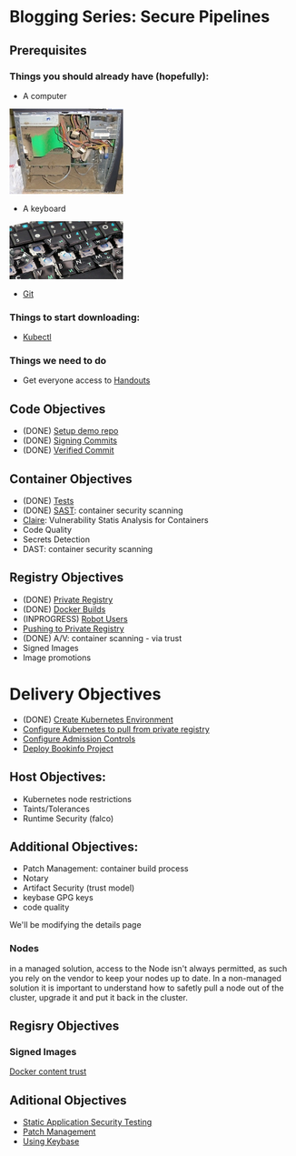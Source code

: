 # Blogging Series: Secure Pipelines

## Prerequisites

### Things you should already have (hopefully):
- A computer

![computer](images/bad_computer.jpg)
- A keyboard

![keyboard](images/bad_keyboard.jpg)

- [Git](https://git-scm.com/)

### Things to start downloading:
- [Kubectl](https://kubernetes.io/docs/tasks/tools/install-kubectl/)

### Things we need to do
- Get everyone access to [Handouts](https://gethandouts.com)

## Code Objectives

- (DONE) [Setup demo repo](docs/demo_project.md)
- (DONE) [Signing Commits](docs/signing_commits.md)
- (DONE) [Verified Commit](docs/verified_commit.md)

## Container Objectives
- (DONE) [Tests](docs/tests.md)
- (DONE) [SAST](docs/sast.md): container security scanning
- [Claire](docs/clair.md): Vulnerability Statis Analysis for Containers
- Code Quality
- Secrets Detection
- DAST: container security scanning

## Registry Objectives
- (DONE) [Private Registry](docs/private_registry.md)
- (DONE) [Docker Builds](docs/docker_build.md)
- (INPROGRESS) [Robot Users](docs/robot_users.md)
- [Pushing to Private Registry](docs/delivery.md)
- (DONE) A/V: container scanning - via trust
- Signed Images
- Image promotions

# Delivery Objectives

- (DONE) [Create Kubernetes Environment](docs/create_k8s.md)
- [Configure Kubernetes to pull from private registry](docs/private_reg_k8s_config.md)
- [Configure Admission Controls](docs/admission_controls.md)
- [Deploy Bookinfo Project](docs/deploy_bookinfo.md)

## Host Objectives:

- Kubernetes node restrictions
- Taints/Tolerances
- Runtime Security (falco)

## Additional Objectives:

- Patch Management: container build process
- Notary
- Artifact Security (trust model)
- keybase GPG keys
- code quality

We'll be modifying the details page

### Nodes
in a managed solution, access to the Node isn't always permitted, as such you rely on the vendor to keep your nodes up to date. In a non-managed solution it is important to understand how to safetly pull a node out of the cluster, upgrade it and put it back in the cluster.

## Regisry Objectives

### Signed Images

[Docker content trust](https://docs.docker.com/engine/security/trust/content_trust/)

## Aditional Objectives

- [Static Application Security Testing](docs/sast.md)
- [Patch Management](docs/patch_management.md)
- [Using Keybase](docs/keybase.md)
